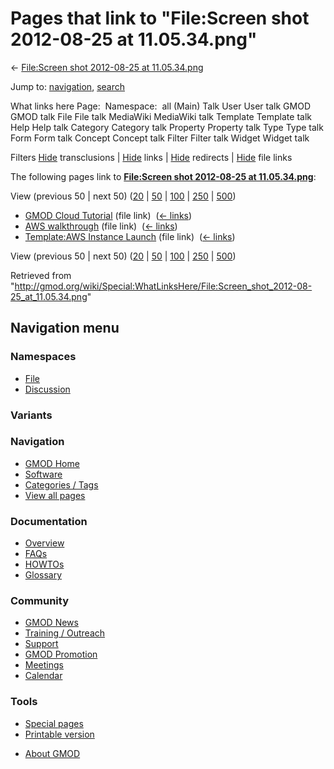 <div id="mw-page-base" class="noprint">

</div>

<div id="mw-head-base" class="noprint">

</div>

<div id="content" class="mw-body" role="main">

<span id="top"></span>

<div id="mw-js-message" style="display:none;">

</div>



# <span dir="auto">Pages that link to "File:Screen shot 2012-08-25 at 11.05.34.png"</span>

<div id="bodyContent">

<div id="contentSub">

← [File:Screen shot 2012-08-25 at
11.05.34.png](/wiki/File:Screen_shot_2012-08-25_at_11.05.34.png "File:Screen shot 2012-08-25 at 11.05.34.png")

</div>

<div id="jump-to-nav" class="mw-jump">

Jump to: [navigation](#mw-navigation), [search](#p-search)

</div>

<div id="mw-content-text">

What links here Page:  Namespace:  all (Main) Talk User User talk GMOD
GMOD talk File File talk MediaWiki MediaWiki talk Template Template talk
Help Help talk Category Category talk Property Property talk Type Type
talk Form Form talk Concept Concept talk Filter Filter talk Widget
Widget talk

Filters
[Hide](/mediawiki/index.php?title=Special:WhatLinksHere/File:Screen_shot_2012-08-25_at_11.05.34.png&hidetrans=1 "Special:WhatLinksHere/File:Screen shot 2012-08-25 at 11.05.34.png")
transclusions \|
[Hide](/mediawiki/index.php?title=Special:WhatLinksHere/File:Screen_shot_2012-08-25_at_11.05.34.png&hidelinks=1 "Special:WhatLinksHere/File:Screen shot 2012-08-25 at 11.05.34.png")
links \|
[Hide](/mediawiki/index.php?title=Special:WhatLinksHere/File:Screen_shot_2012-08-25_at_11.05.34.png&hideredirs=1 "Special:WhatLinksHere/File:Screen shot 2012-08-25 at 11.05.34.png")
redirects \|
[Hide](/mediawiki/index.php?title=Special:WhatLinksHere/File:Screen_shot_2012-08-25_at_11.05.34.png&hideimages=1 "Special:WhatLinksHere/File:Screen shot 2012-08-25 at 11.05.34.png")
file links

The following pages link to **[File:Screen shot 2012-08-25 at
11.05.34.png](/wiki/File:Screen_shot_2012-08-25_at_11.05.34.png "File:Screen shot 2012-08-25 at 11.05.34.png")**:

View (previous 50 \| next 50)
([20](/mediawiki/index.php?title=Special:WhatLinksHere/File:Screen_shot_2012-08-25_at_11.05.34.png&limit=20 "Special:WhatLinksHere/File:Screen shot 2012-08-25 at 11.05.34.png")
\|
[50](/mediawiki/index.php?title=Special:WhatLinksHere/File:Screen_shot_2012-08-25_at_11.05.34.png&limit=50 "Special:WhatLinksHere/File:Screen shot 2012-08-25 at 11.05.34.png")
\|
[100](/mediawiki/index.php?title=Special:WhatLinksHere/File:Screen_shot_2012-08-25_at_11.05.34.png&limit=100 "Special:WhatLinksHere/File:Screen shot 2012-08-25 at 11.05.34.png")
\|
[250](/mediawiki/index.php?title=Special:WhatLinksHere/File:Screen_shot_2012-08-25_at_11.05.34.png&limit=250 "Special:WhatLinksHere/File:Screen shot 2012-08-25 at 11.05.34.png")
\|
[500](/mediawiki/index.php?title=Special:WhatLinksHere/File:Screen_shot_2012-08-25_at_11.05.34.png&limit=500 "Special:WhatLinksHere/File:Screen shot 2012-08-25 at 11.05.34.png"))

- [GMOD Cloud Tutorial](/wiki/GMOD_Cloud_Tutorial "GMOD Cloud Tutorial")
  (file link) ‎ <span class="mw-whatlinkshere-tools">([←
  links](/mediawiki/index.php?title=Special:WhatLinksHere&target=GMOD+Cloud+Tutorial "Special:WhatLinksHere"))</span>
- [AWS walkthrough](/wiki/AWS_walkthrough "AWS walkthrough") (file link)
  ‎ <span class="mw-whatlinkshere-tools">([←
  links](/mediawiki/index.php?title=Special:WhatLinksHere&target=AWS+walkthrough "Special:WhatLinksHere"))</span>
- [Template:AWS Instance
  Launch](/wiki/Template:AWS_Instance_Launch "Template:AWS Instance Launch")
  (file link) ‎ <span class="mw-whatlinkshere-tools">([←
  links](/mediawiki/index.php?title=Special:WhatLinksHere&target=Template%3AAWS+Instance+Launch "Special:WhatLinksHere"))</span>

View (previous 50 \| next 50)
([20](/mediawiki/index.php?title=Special:WhatLinksHere/File:Screen_shot_2012-08-25_at_11.05.34.png&limit=20 "Special:WhatLinksHere/File:Screen shot 2012-08-25 at 11.05.34.png")
\|
[50](/mediawiki/index.php?title=Special:WhatLinksHere/File:Screen_shot_2012-08-25_at_11.05.34.png&limit=50 "Special:WhatLinksHere/File:Screen shot 2012-08-25 at 11.05.34.png")
\|
[100](/mediawiki/index.php?title=Special:WhatLinksHere/File:Screen_shot_2012-08-25_at_11.05.34.png&limit=100 "Special:WhatLinksHere/File:Screen shot 2012-08-25 at 11.05.34.png")
\|
[250](/mediawiki/index.php?title=Special:WhatLinksHere/File:Screen_shot_2012-08-25_at_11.05.34.png&limit=250 "Special:WhatLinksHere/File:Screen shot 2012-08-25 at 11.05.34.png")
\|
[500](/mediawiki/index.php?title=Special:WhatLinksHere/File:Screen_shot_2012-08-25_at_11.05.34.png&limit=500 "Special:WhatLinksHere/File:Screen shot 2012-08-25 at 11.05.34.png"))

</div>

<div class="printfooter">

Retrieved from
"<http://gmod.org/wiki/Special:WhatLinksHere/File:Screen_shot_2012-08-25_at_11.05.34.png>"

</div>

<div id="catlinks" class="catlinks catlinks-allhidden">

</div>

<div class="visualClear">

</div>

</div>

</div>

<div id="mw-navigation">

## Navigation menu

<div id="mw-head">



<div id="left-navigation">

<div id="p-namespaces" class="vectorTabs" role="navigation"
aria-labelledby="p-namespaces-label">

### Namespaces

- <span id="ca-nstab-image"><a href="/wiki/File:Screen_shot_2012-08-25_at_11.05.34.png"
  accesskey="c" title="View the file page [c]">File</a></span>
- <span id="ca-talk"><a
  href="/mediawiki/index.php?title=File_talk:Screen_shot_2012-08-25_at_11.05.34.png&amp;action=edit&amp;redlink=1"
  accesskey="t"
  title="Discussion about the content page [t]">Discussion</a></span>

</div>

<div id="p-variants" class="vectorMenu emptyPortlet" role="navigation"
aria-labelledby="p-variants-label">

### 

### Variants[](#)

<div class="menu">

</div>

</div>

</div>

<div id="right-navigation">





</div>



</div>

</div>

</div>

<div id="mw-panel">

<div id="p-logo" role="banner">

<a href="/wiki/Main_Page"
style="background-image: url(http://gmod.org/images/GMOD-cogs.png);"
title="Visit the main page"></a>

</div>

<div id="p-Navigation" class="portal" role="navigation"
aria-labelledby="p-Navigation-label">

### Navigation

<div class="body">

- <span id="n-GMOD-Home">[GMOD Home](/wiki/Main_Page)</span>
- <span id="n-Software">[Software](/wiki/GMOD_Components)</span>
- <span id="n-Categories-.2F-Tags">[Categories /
  Tags](/wiki/Categories)</span>
- <span id="n-View-all-pages">[View all
  pages](/wiki/Special:AllPages)</span>

</div>

</div>

<div id="p-Documentation" class="portal" role="navigation"
aria-labelledby="p-Documentation-label">

### Documentation

<div class="body">

- <span id="n-Overview">[Overview](/wiki/Overview)</span>
- <span id="n-FAQs">[FAQs](/wiki/Category:FAQ)</span>
- <span id="n-HOWTOs">[HOWTOs](/wiki/Category:HOWTO)</span>
- <span id="n-Glossary">[Glossary](/wiki/Glossary)</span>

</div>

</div>

<div id="p-Community" class="portal" role="navigation"
aria-labelledby="p-Community-label">

### Community

<div class="body">

- <span id="n-GMOD-News">[GMOD News](/wiki/GMOD_News)</span>
- <span id="n-Training-.2F-Outreach">[Training /
  Outreach](/wiki/Training_and_Outreach)</span>
- <span id="n-Support">[Support](/wiki/Support)</span>
- <span id="n-GMOD-Promotion">[GMOD
  Promotion](/wiki/GMOD_Promotion)</span>
- <span id="n-Meetings">[Meetings](/wiki/Meetings)</span>
- <span id="n-Calendar">[Calendar](/wiki/Calendar)</span>

</div>

</div>

<div id="p-tb" class="portal" role="navigation"
aria-labelledby="p-tb-label">

### Tools

<div class="body">

- <span id="t-specialpages"><a href="/wiki/Special:SpecialPages" accesskey="q"
  title="A list of all special pages [q]">Special pages</a></span>
- <span id="t-print"><a
  href="/mediawiki/index.php?title=Special:WhatLinksHere/File:Screen_shot_2012-08-25_at_11.05.34.png&amp;printable=yes"
  rel="alternate" accesskey="p"
  title="Printable version of this page [p]">Printable version</a></span>

</div>

</div>

</div>

</div>

<div id="footer" role="contentinfo">

- <span id="footer-places-about">[About
  GMOD](/wiki/GMOD:About "GMOD:About")</span>

<!-- -->






</div>

